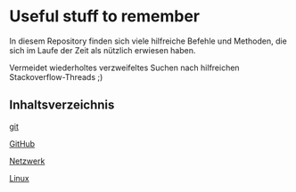 # Useful stuff to remember
In diesem Repository finden sich viele hilfreiche Befehle und Methoden, die sich im Laufe der Zeit als nützlich erwiesen haben.

Vermeidet wiederholtes verzweifeltes Suchen nach hilfreichen Stackoverflow-Threads ;)

## Inhaltsverzeichnis
[git](git.md)

[GitHub](github.md)

[Netzwerk](netzwerk.md)

[Linux](linux.md)